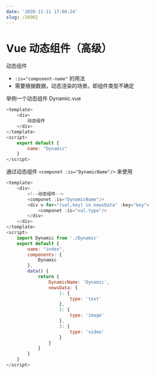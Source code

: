 ```yaml
---
date: '2020-11-11 17:08:24'
slug: /26902
---
```


# Vue 动态组件（高级）

动态组件

- `:is="component-name"` 的用法
- 需要根据数据，动态渲染的场景。即组件类型不确定

举例一个动态组件 Dynamic.vue

``` js 
<template>
    <div>
        动态组件
    </div>
</template>
<script>
    export default {
        name: "Dynamic"
    }
</script> 
```

通过动态组件 `<componet :is="DynamicName"/>` 来使用

``` js 
<template>
    <div>
        <!--动态组件-->
        <componet :is="DynamicName"/>
        <div v-for="(val,key) in newsData" :key="key">
            <componet :is="val.type"/>
        </div>
    </div>
</template>
<script>
    import Dynamic from './Dynamic'
    export default {
        name: "index",
        components: {
            Dynamic
        },
        data() {
            return {
                DynamicName: 'Dynamic',
                newsData: {
                    1: {
                        type: 'text'
                    },
                    2: {
                        type: 'image'
                    },
                    3: {
                        type: 'video'
                    }
                }
            }
        }
    }
</script> 
```
 
 
 
 
 
 
 
 
 
 
 
 
 
 
 
 
 
 
 
 
 
 
 
 
 
